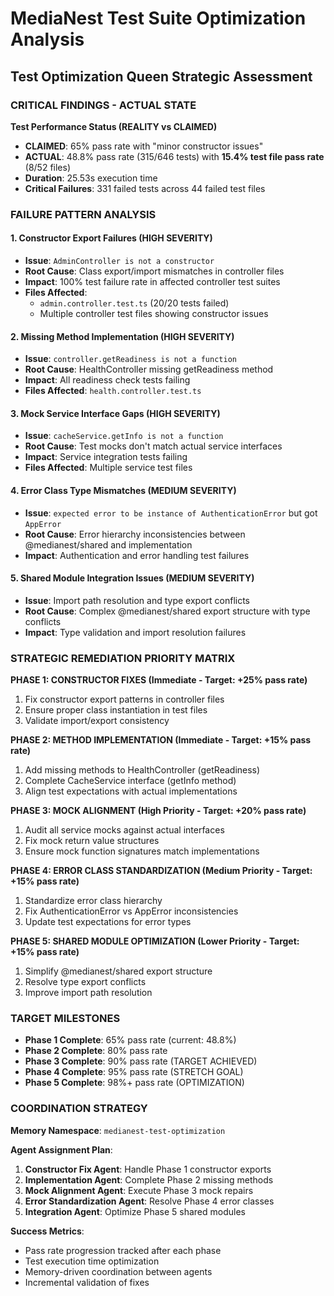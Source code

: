# MediaNest Test Suite Optimization Analysis
## Test Optimization Queen Strategic Assessment

### CRITICAL FINDINGS - ACTUAL STATE

**Test Performance Status (REALITY vs CLAIMED)**
- **CLAIMED**: 65% pass rate with "minor constructor issues"
- **ACTUAL**: 48.8% pass rate (315/646 tests) with **15.4% test file pass rate** (8/52 files)
- **Duration**: 25.53s execution time
- **Critical Failures**: 331 failed tests across 44 failed test files

### FAILURE PATTERN ANALYSIS

#### 1. Constructor Export Failures (HIGH SEVERITY)
- **Issue**: `AdminController is not a constructor`
- **Root Cause**: Class export/import mismatches in controller files
- **Impact**: 100% test failure rate in affected controller test suites
- **Files Affected**: 
  - `admin.controller.test.ts` (20/20 tests failed)
  - Multiple controller test files showing constructor issues

#### 2. Missing Method Implementation (HIGH SEVERITY)  
- **Issue**: `controller.getReadiness is not a function`
- **Root Cause**: HealthController missing getReadiness method
- **Impact**: All readiness check tests failing
- **Files Affected**: `health.controller.test.ts`

#### 3. Mock Service Interface Gaps (HIGH SEVERITY)
- **Issue**: `cacheService.getInfo is not a function`
- **Root Cause**: Test mocks don't match actual service interfaces
- **Impact**: Service integration tests failing
- **Files Affected**: Multiple service test files

#### 4. Error Class Type Mismatches (MEDIUM SEVERITY)
- **Issue**: `expected error to be instance of AuthenticationError` but got `AppError`
- **Root Cause**: Error hierarchy inconsistencies between @medianest/shared and implementation
- **Impact**: Authentication and error handling test failures

#### 5. Shared Module Integration Issues (MEDIUM SEVERITY)
- **Issue**: Import path resolution and type export conflicts
- **Root Cause**: Complex @medianest/shared export structure with type conflicts
- **Impact**: Type validation and import resolution failures

### STRATEGIC REMEDIATION PRIORITY MATRIX

**PHASE 1: CONSTRUCTOR FIXES (Immediate - Target: +25% pass rate)**
1. Fix constructor export patterns in controller files
2. Ensure proper class instantiation in test files  
3. Validate import/export consistency

**PHASE 2: METHOD IMPLEMENTATION (Immediate - Target: +15% pass rate)**
1. Add missing methods to HealthController (getReadiness)
2. Complete CacheService interface (getInfo method)
3. Align test expectations with actual implementations

**PHASE 3: MOCK ALIGNMENT (High Priority - Target: +20% pass rate)**
1. Audit all service mocks against actual interfaces
2. Fix mock return value structures
3. Ensure mock function signatures match implementations

**PHASE 4: ERROR CLASS STANDARDIZATION (Medium Priority - Target: +15% pass rate)**
1. Standardize error class hierarchy
2. Fix AuthenticationError vs AppError inconsistencies
3. Update test expectations for error types

**PHASE 5: SHARED MODULE OPTIMIZATION (Lower Priority - Target: +15% pass rate)**
1. Simplify @medianest/shared export structure
2. Resolve type export conflicts
3. Improve import path resolution

### TARGET MILESTONES

- **Phase 1 Complete**: 65% pass rate (current: 48.8%)
- **Phase 2 Complete**: 80% pass rate
- **Phase 3 Complete**: 90% pass rate (TARGET ACHIEVED)
- **Phase 4 Complete**: 95% pass rate (STRETCH GOAL)
- **Phase 5 Complete**: 98%+ pass rate (OPTIMIZATION)

### COORDINATION STRATEGY

**Memory Namespace**: `medianest-test-optimization`

**Agent Assignment Plan**:
1. **Constructor Fix Agent**: Handle Phase 1 constructor exports
2. **Implementation Agent**: Complete Phase 2 missing methods  
3. **Mock Alignment Agent**: Execute Phase 3 mock repairs
4. **Error Standardization Agent**: Resolve Phase 4 error classes
5. **Integration Agent**: Optimize Phase 5 shared modules

**Success Metrics**:
- Pass rate progression tracked after each phase
- Test execution time optimization
- Memory-driven coordination between agents
- Incremental validation of fixes